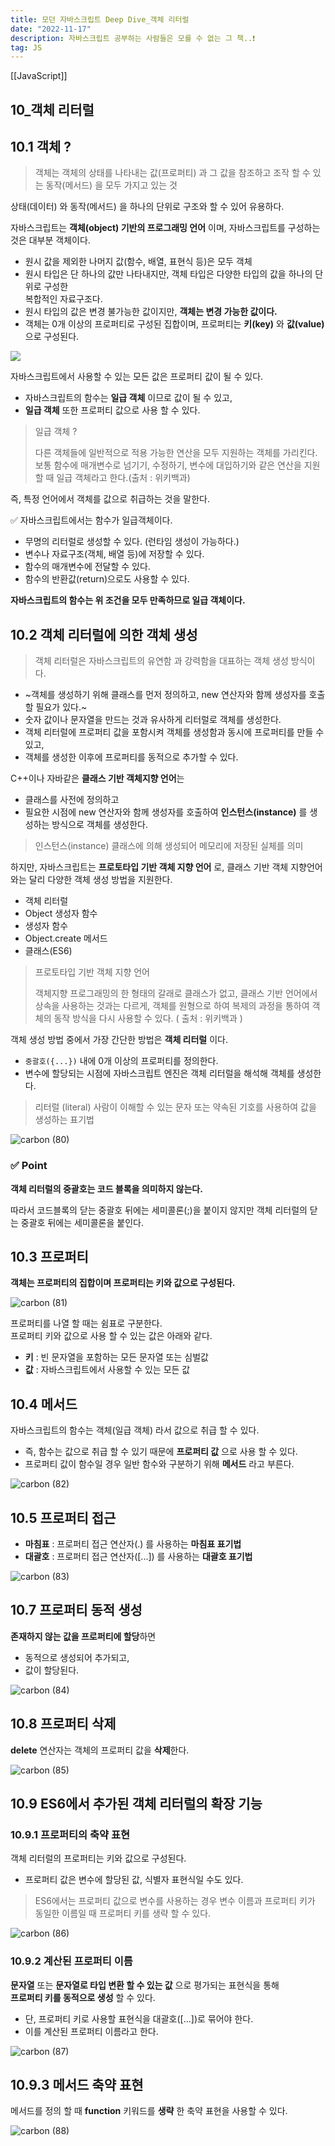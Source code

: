 ```yaml
---
title: 모던 자바스크립트 Deep Dive_객체 리터럴
date: "2022-11-17"
description: 자바스크립트 공부하는 사람들은 모를 수 없는 그 책..❗️
tag: JS
---
```

[[JavaScript]]
## 10\_객체 리터럴

## 10.1 객체 ?

> 객체는 객체의 상태를 나타내는 값(프로퍼티) 과 그 값을 참조하고 조작 할 수 있는 동작(메서드) 을 모두 가지고 있는 것

상태(데이터) 와 동작(메서드) 을 하나의 단위로 구조와 할 수 있어 유용하다.

자바스크립트는 **객체(object) 기반의 프로그래밍 언어** 이며,
자바스크립트를 구성하는 것은 대부분 객체이다.

-   원시 값을 제외한 나머지 값(함수, 배열, 표현식 등)은 모두 객체
-   원시 타입은 단 하나의 값만 나타내지만, 객체 타입은 다양한 타입의 값을 하나의 단위로 구성한  
    복합적인 자료구조다.
-   원시 타입의 값은 변경 불가능한 값이지만, **객체는 변경 가능한 값이다.**
-   객체는 0개 이상의 프로퍼티로 구성된 집합이며, 프로퍼티는 **키(key)** 와 **값(value)** 으로 구성된다.

![](https://velog.velcdn.com/images/hoho_0815/post/224b9e91-4a61-4d15-8650-bb1dfab9bc6f/image.png)

자바스크립트에서 사용할 수 있는 모든 값은 프로퍼티 값이 될 수 있다.

-   자바스크립트의 함수는 **일급 객체** 이므로 값이 될 수 있고,
-   **일급 객체** 또한 프로퍼티 값으로 사용 할 수 있다.

> 일급 객체 ?
>
> 다른 객체들에 일반적으로 적용 가능한 연산을 모두 지원하는 객체를 가리킨다. 보통 함수에 매개변수로 넘기기, 수정하기, 변수에 대입하기와 같은 연산을 지원할 때 일급 객체라고 한다.(출처 : 위키백과)

즉, 특정 언어에서 객체를 값으로 취급하는 것을 말한다.

✅ 자바스크립트에서는 함수가 일급객체이다.

-   무명의 리터럴로 생성할 수 있다. (런타임 생성이 가능하다.)
-   변수나 자료구조(객체, 배열 등)에 저장할 수 있다.
-   함수의 매개변수에 전달할 수 있다.
-   함수의 반환값(return)으로도 사용할 수 있다.

**자바스크립트의 함수는 위 조건을 모두 만족하므로 일급 객체이다.**

## 10.2 객체 리터럴에 의한 객체 생성

> 객체 리터럴은 자바스크립트의 유연함 과 강력함을 대표하는 객체 생성 방식이다.

-   ~객체를 생성하기 위해 클래스를 먼저 정의하고, new 연산자와 함께 생성자를 호출할 필요가 있다.~
-   숫자 값이나 문자열을 만드는 것과 유사하게 리터럴로 객체를 생성한다.
-   객체 리터럴에 프로퍼티 값을 포함시켜 객체를 생성함과 동시에 프로퍼티를 만들 수 있고,
-   객체를 생성한 이후에 프로퍼티를 동적으로 추가할 수 있다.

C++이나 자바같은 **클래스 기반 객체지향 언어**는

-   클래스를 사전에 정의하고
-   필요한 시점에 new 연산자와 함께 생성자를 호출하여 **인스턴스(instance)** 를 생성하는 방식으로 객체를 생성한다.

> 인스턴스(instance) 클래스에 의해 생성되어 메모리에 저장된 실체를 의미

하지만, 자바스크립트는 **프로토타입 기반 객체 지향 언어** 로, 클래스 기반 객체 지향언어와는 달리 다양한 객체 생성 방법을 지원한다.

-   객체 리터럴
-   Object 생성자 함수
-   생성자 함수
-   Object.create 메서드
-   클래스(ES6)

> 프로토타입 기반 객체 지향 언어
>
> 객체지향 프로그래밍의 한 형태의 갈래로 클래스가 없고, 클래스 기반 언어에서 상속을 사용하는 것과는 다르게, 객체를 원형으로 하여 복제의 과정을 통하여 객체의 동작 방식을 다시 사용할 수 있다. ( 출처 : 위키백과 )

객체 생성 방법 중에서 가장 간단한 방법은 **객체 리터럴** 이다.

-   `중괄호({...})` 내에 0개 이상의 프로퍼티를 정의한다.
-   변수에 할당되는 시점에 자바스크립트 엔진은 객체 리터럴을 해석해 객체를 생성한다.

> 리터럴 (literal) 사람이 이해할 수 있는 문자 또는 약속된 기호를 사용하여 값을 생성하는 표기법

![carbon (80)](https://user-images.githubusercontent.com/87301268/225209999-a323c080-8d0e-4013-8418-0dcbb67120ae.png)

### ✅ **Point**

**객체 리터럴의 중괄호는 코드 블록을 의미하지 않는다.**

따라서 코드블록의 닫는 중괄호 뒤에는 세미콜론(;)을 붙이지 않지만
객체 리터럴의 닫는 중괄호 뒤에는 세미콜론을 붙인다.

## 10.3 프로퍼티

**객체는 프로퍼티의 집합이며 프로퍼티는 키와 값으로 구성된다.**

![carbon (81)](https://user-images.githubusercontent.com/87301268/225210003-81865218-a6a1-47d0-880e-de88aea65e82.png)

프로퍼티를 나열 할 때는 쉼표로 구분한다.  
프로퍼티 키와 값으로 사용 할 수 있는 값은 아래와 같다.

-   **키** : 빈 문자열을 포함하는 모든 문자열 또는 심벌값
-   **값** : 자바스크립트에서 사용할 수 있는 모든 값

## 10.4 메서드

자바스크립트의 함수는 객체(일급 객체) 라서 값으로 취급 할 수 있다.

-   즉, 함수는 값으로 취급 할 수 있기 때문에 **프로퍼티 값** 으로 사용 할 수 있다.
-   프로퍼티 값이 함수일 경우 일반 함수와 구분하기 위해 **메서드** 라고 부른다.

![carbon (82)](https://user-images.githubusercontent.com/87301268/225210008-cffef11f-501e-483c-a290-aba98ecdee73.png)

## 10.5 프로퍼티 접근

-   **마침표** : 프로퍼티 접근 연산자(.) 를 사용하는 **마침표 표기법**
-   **대괄호** : 프로퍼티 접근 연산자(\[...\]) 를 사용하는 **대괄호 표기법**

![carbon (83)](https://user-images.githubusercontent.com/87301268/225210012-43656aed-be41-4ca2-8c4f-9fdb3a84dabf.png)

## 10.7 프로퍼티 동적 생성

**존재하지 않는 값을 프로퍼티에 할당**하면

-   동적으로 생성되어 추가되고,
-   값이 할당된다.

![carbon (84)](https://user-images.githubusercontent.com/87301268/225210013-a53aa100-a452-4388-acc9-7a538d95c405.png)

## 10.8 프로퍼티 삭제

**delete** 연산자는 객체의 프로퍼티 값을 **삭제**한다.

![carbon (85)](https://user-images.githubusercontent.com/87301268/225210016-9e6285c4-b125-47b2-8d79-197ed82f9c05.png)

## 10.9 ES6에서 추가된 객체 리터럴의 확장 기능

### 10.9.1 프로퍼티의 축약 표현

객체 리터럴의 프로퍼티는 키와 값으로 구성된다.

-   프로퍼티 값은 변수에 할당된 값, 식별자 표현식일 수도 있다.

> ES6에서는 프로퍼티 값으로 변수를 사용하는 경우 변수 이름과 프로퍼티 키가 동일한 이름일 때 프로퍼티 키를 생략 할 수 있다.

![carbon (86)](https://user-images.githubusercontent.com/87301268/225210017-d16a5b1d-abf2-4dbf-a0d8-c56ce6183050.png)

### 10.9.2 계산된 프로퍼티 이름

**문자열** 또는 **문자열로 타입 변환 할 수 있는 값** 으로 평가되는 표현식을 통해  
**프로퍼티 키를 동적으로 생성** 할 수 있다.

-   단, 프로퍼티 키로 사용할 표현식을 대괄호(\[...\])로 묶어야 한다.
-   이를 계산된 프로퍼티 이름라고 한다.

![carbon (87)](https://user-images.githubusercontent.com/87301268/225210018-8a5060a9-6b3e-488c-a7fa-084d9b6bf331.png)

## 10.9.3 메서드 축약 표현

메서드를 정의 할 때 **function** 키워드를 **생략** 한 축약 표현을 사용할 수 있다.

![carbon (88)](https://user-images.githubusercontent.com/87301268/225210020-da2d6626-f981-4065-858e-fdd3b5a8382e.png)

